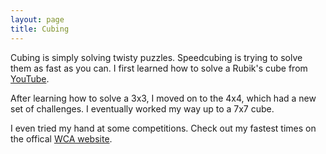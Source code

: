 ```yaml
---
layout: page
title: Cubing
---
```


Cubing is simply solving twisty puzzles. Speedcubing is trying to solve them as fast as you can. I first learned how to solve a Rubik's cube from [YouTube](https://www.youtube.com/watch?v=_yU-EwlRRvc&list=PL6CD08F940E40DCDB).

After learning how to solve a 3x3, I moved on to the 4x4, which had a new set of challenges. I eventually worked my way up to a 7x7 cube.

I even tried my hand at some competitions. Check out my fastest times on the offical [WCA website](https://www.worldcubeassociation.org/persons/2010NARA01).